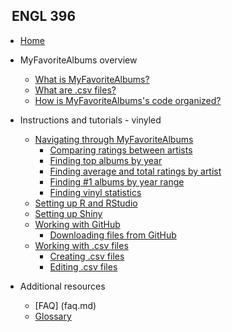 <!-- _sidebar.md -->

## &nbsp; ENGL 396

* [Home](README.md)

* MyFavoriteAlbums overview

  * [What is MyFavoriteAlbums?](README.md)
  * [What are .csv files?](csvwhatis.md)
  * [How is MyFavoriteAlbums's code organized?](codeorganization.md)
  
* Instructions and tutorials - vinyled
  
  * [Navigating through MyFavoriteAlbums](navigating.md)
      * [Comparing ratings between artists](navigating.md###comparing-ratings-between-artists)
      * [Finding top albums by year](###top-by-year)
      * [Finding average and total ratings by artist](https://cady-x.github.io/MyFavoriteAlbums-Documentation/#/navigating?id=avg-total-ratings)
      * [Finding #1 albums by year range](navigating/#top-by-year-range)
      * [Finding vinyl statistics](#vinyl)
  * [Setting up R and RStudio](rrstudio.md)
  * [Setting up Shiny](shiny.md)
  * [Working with GitHub](github.md)
    * [Downloading files from GitHub](github.md/#download)
  * [Working with .csv files](csv.md)
    * [Creating .csv files](csv.md/#create)
    * [Editing .csv files](csv.md/#edit)

* Additional resources
  
  * [FAQ] (faq.md)
  * [Glossary](glossary.md)

